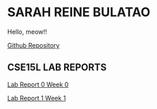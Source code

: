 # SARAH REINE BULATAO
Hello, meow!!

[Github Repository](https://github.com/sbulatao/CSE15L-LAB-REPORTS.git)

## CSE15L LAB REPORTS
[](https://sbulatao.github.io/CSE15L-LAB-REPORTS/)

[Lab Report 0 Week 0](Week0.md)

[Lab Report 1 Week 1](Lab_1.md)
